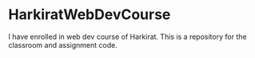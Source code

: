 # HarkiratWebDevCourse
I have enrolled in web dev course of Harkirat. This is a repository for the classroom and assignment code.
